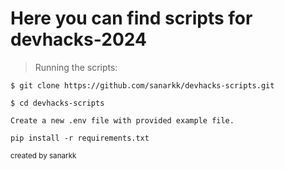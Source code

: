 # Here you can find scripts for devhacks-2024

> Running the scripts:

```
$ git clone https://github.com/sanarkk/devhacks-scripts.git
````
````
$ cd devhacks-scripts
````
````
Create a new .env file with provided example file.
````
````
pip install -r requirements.txt
````

<sub>created by sanarkk</sub>
